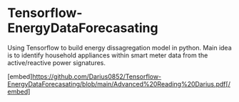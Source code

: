 # Tensorflow-EnergyDataForecasating
Using Tensorflow to build energy dissagregation model in python. Main idea is to identify household appliances within smart meter data from the active/reactive power signatures.

[embed]https://github.com/Darius0852/Tensorflow-EnergyDataForecasating/blob/main/Advanced%20Reading%20Darius.pdf[/embed]
